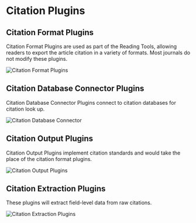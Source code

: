 # Citation Plugins

## Citation Format Plugins

Citation Format Plugins are used as part of the Reading Tools, allowing readers to export the article citation in a variety of formats. Most journals do not modify these plugins.

![Citation Format Plugins](images/chapter5/plugin_citation.png)

## Citation Database Connector Plugins

Citation Database Connector Plugins connect to citation databases for citation look up.

![Citation Database Connector](images/chapter5/plugin_citation_db.png)

## Citation Output Plugins

Citation Output Plugins implement citation standards and would take the place of the citation format plugins.

![Citation Output Plugins](images/chapter5/plugin_cite_output.png)

## Citation Extraction Plugins

These plugins will extract field-level data from raw citations.

![Citation Extraction Plugins](images/chapter5/plugin_citation_extraction.png)
